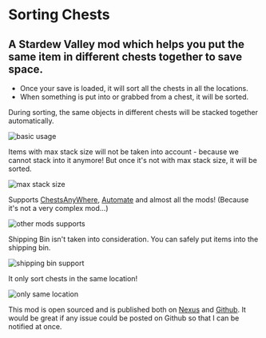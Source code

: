 # Sorting Chests

## A Stardew Valley mod which helps you put the same item in different chests together to save space.

- Once your save is loaded, it will sort all the chests in all the locations.
- When something is put into or grabbed from a chest, it will be sorted.

During sorting, the same objects in different chests will be stacked together automatically.

![basic usage](readmeStatic/basic.gif)

Items with max stack size will not be taken into account - because we cannot stack into it anymore! But once it's not with max stack size, it will be sorted.

![max stack size](readmeStatic/maxStack.gif)

Supports [ChestsAnyWhere](https://www.nexusmods.com/stardewvalley/mods/518), [Automate](https://www.nexusmods.com/stardewvalley/mods/1063) and almost all the mods! (Because it's not a very complex mod...)

![other mods supports](readmeStatic/chestAnywhere.gif)

Shipping Bin isn't taken into consideration. You can safely put items into the shipping bin.

![shipping bin support](readmeStatic/shippingBin.gif)

It only sort chests in the same location!

![only same location](readmeStatic/differentLocations.gif)

This mod is open sourced and is published both on [Nexus](https://www.nexusmods.com/stardewvalley/mods/8224) and [Github](https://github.com/aRooooooba/SortingChests). It would be great if any issue could be posted on Github so that I can be notified at once.